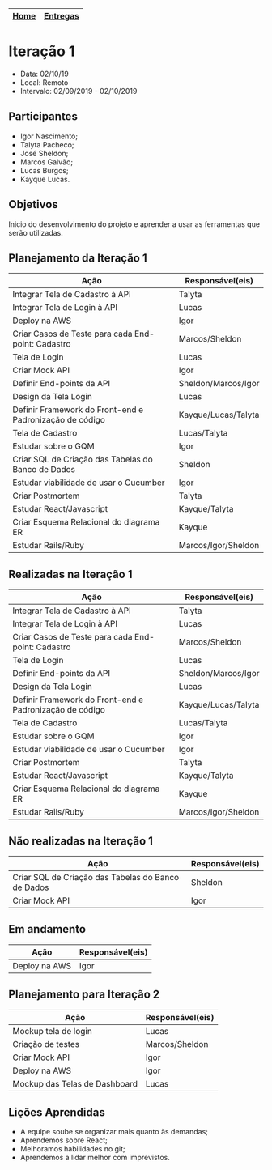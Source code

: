 [Home](/README.md) |  [Entregas](/docs/iteracoes.md) | 
|----|----|

# Iteração 1
* Data: 02/10/19
* Local: Remoto
* Intervalo: 02/09/2019 - 02/10/2019
## Participantes
  * Igor Nascimento;
  * Talyta Pacheco;
  * José Sheldon;
  * Marcos Galvão;
  * Lucas Burgos;
  * Kayque Lucas.
## Objetivos
Inicio do desenvolvimento do projeto e aprender a usar as ferramentas que serão utilizadas.
## Planejamento da Iteração 1
| Ação | Responsável(eis) |
|----------|----------|
| Integrar Tela de Cadastro à API   | Talyta |
| Integrar Tela de Login à API  | Lucas |
| Deploy na AWS | Igor |
| Criar Casos de Teste para cada End-point: Cadastro | Marcos/Sheldon |
| Tela de Login| Lucas|
| Criar Mock API | Igor |
| Definir End-points da API | Sheldon/Marcos/Igor |
| Design da Tela Login | Lucas |
| Definir Framework do Front-end e Padronização de código | Kayque/Lucas/Talyta |
| Tela de Cadastro | Lucas/Talyta |
| Estudar sobre o GQM | Igor |
| Criar SQL de Criação das Tabelas do Banco de Dados| Sheldon |
| Estudar viabilidade de usar o Cucumber | Igor |
| Criar Postmortem | Talyta |
| Estudar React/Javascript | Kayque/Talyta |
| Criar Esquema Relacional do diagrama ER | Kayque |
| Estudar Rails/Ruby | Marcos/Igor/Sheldon |

## Realizadas na Iteração 1
| Ação | Responsável(eis) |
|----------|----------|
| Integrar Tela de Cadastro à API | Talyta |
| Integrar Tela de Login à API | Lucas |
| Criar Casos de Teste para cada End-point: Cadastro | Marcos/Sheldon |
| Tela de Login | Lucas|
| Definir End-points da API | Sheldon/Marcos/Igor |
| Design da Tela Login | Lucas |
| Definir Framework do Front-end e Padronização de código | Kayque/Lucas/Talyta |
| Tela de Cadastro | Lucas/Talyta |
| Estudar sobre o GQM | Igor |
| Estudar viabilidade de usar o Cucumber | Igor |
| Criar Postmortem | Talyta |
| Estudar React/Javascript | Kayque/Talyta |
| Criar Esquema Relacional do diagrama ER | Kayque |
| Estudar Rails/Ruby | Marcos/Igor/Sheldon |

## Não realizadas na Iteração 1
| Ação | Responsável(eis) |
|------|------------------|
| Criar SQL de Criação das Tabelas do Banco de Dados | Sheldon |
| Criar Mock API | Igor |

## Em andamento 
| Ação | Responsável(eis) |
|------|------------------|
| Deploy na AWS | Igor |


## Planejamento para Iteração 2
| Ação | Responsável(eis) |
|----------|----------|
| Mockup tela de login | Lucas |
| Criação de testes | Marcos/Sheldon |
| Criar Mock API | Igor |
| Deploy na AWS | Igor |
| Mockup das Telas de Dashboard | Lucas |

## Lições Aprendidas
* A equipe soube se organizar mais quanto às demandas;
* Aprendemos sobre React;
* Melhoramos habilidades no git;
* Aprendemos a lidar melhor com imprevistos.
